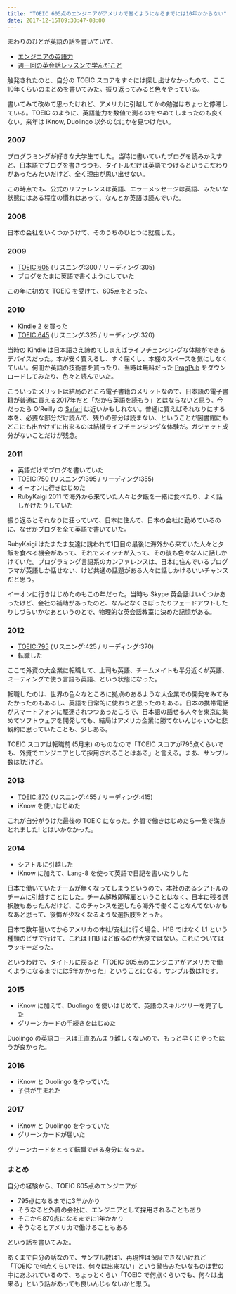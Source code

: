 ```yaml
---
title: "TOEIC 605点のエンジニアがアメリカで働くようになるまでには10年かからない"
date: 2017-12-15T09:30:47-08:00
---
```


まわりのひとが英語の話を書いていて、

* [エンジニアの英語力](http://fushiroyama.hatenablog.com/entry/2017/12/13/150553)
* [週一回の英会話レッスンで学んだこと](http://punchdrunker.hatenablog.jp/entry/2017/12/15/091222)

触発されたのと、自分の TOEIC スコアをすぐには探し出せなかったので、ここ10年くらいのまとめを書いてみた。振り返ってみると色々やっている。

書いてみて改めて思ったけれど、アメリカに引越してかの勉強はちょっと停滞している。TOEIC のように、英語能力を数値で測るのをやめてしまったのも良くない。来年は iKnow, Duolingo 以外のなにかを見つけたい。

### 2007

プログラミングが好きな大学生でした。当時に書いていたブログを読みかえすと、日本語でブログを書きつつも、タイトルだけは英語でつけるというこだわりがあったみたいだけど、全く理由が思い出せない。

この時点でも、公式のリファレンスは英語、エラーメッセージは英語、みたいな状態にはある程度の慣れはあって、なんとか英語は読んでいた。

### 2008

日本の会社をいくつかうけて、そのうちのひとつに就職した。

### 2009

* [TOEIC:605](https://blog.8-p.info/2009/08/toeic) (リスニング:300 / リーディング:305)
* ブログをたまに英語で書くようにしていた

この年に初めて TOEIC を受けて、605点をとった。

### 2010

* [Kindle 2 を買った](https://blog.8-p.info/2010/14-kindle-2)
* [TOEIC:645](https://blog.8-p.info/2010/32-toeic) (リスニング:325 / リーディング:320)

当時の Kindle は日本語さえ諦めてしまえばライフチェンジングな体験ができるデバイスだった。本が安く買えるし、すぐ届くし、本棚のスペースを気にしなくていい。何冊か英語の技術書を買ったり、当時は無料だった [PragPub](https://pragprog.com/magazines) をダウンロードしてみたり、色々と読んでいた。

こういったメリットは結局のところ電子書籍のメリットなので、日本語の電子書籍が普通に買える2017年だと「だから英語を読もう」とはならないと思う。今だったら O'Reilly の [Safari](https://www.safaribooksonline.com/) は近いかもしれない。普通に買えばそれなりにする本を、必要な部分だけ読んで、残りの部分は読まない、ということが図書館にもどこにも出かけずに出来るのは結構ライフチェンジングな体験だ。ガジェット成分がないことだけが残念。

### 2011

* 英語だけでブログを書いていた
* [TOEIC:750](https://blog.8-p.info/2011/11/21/toeic.html) (リスニング:395 / リーディング:355)
* イーオンに行きはじめた
* RubyKaigi 2011 で海外から来ていた人々と夕飯を一緒に食べたり、よく話しかけたりしていた

振り返るとそれなりに狂っていて、日本に住んで、日本の会社に勤めているのに、なぜかブログを全て英語で書いていた。

RubyKaigi はたまたま友達に誘われて1日目の最後に海外から来ていた人々と夕飯を食べる機会があって、それでスイッチが入って、その後も色々な人に話しかけていた。プログラミング言語系のカンファレンスは、日本に住んでいるプログラマが英語しか話せない、けど共通の話題がある人々に話しかけるいいチャンスだと思う。

イーオンに行きはじめたのもこの年だった。当時も Skype 英会話はいくつかあったけど、会社の補助があったのと、なんとなくさぼったりフェードアウトしたりしづらいかなあというのとで、物理的な英会話教室に決めた記憶がある。

### 2012

* [TOEIC:795](http://2012.8-p.info/english/7/19/toeic) (リスニング:425 / リーディング:370)
* 転職した

ここで外資の大企業に転職して、上司も英語、チームメイトも半分近くが英語、ミーティングで使う言語も英語、という状態になった。

転職したのは、世界の色々なところに拠点のあるような大企業での開発をみてみたかったのもあるし、英語を日常的に使おうと思ったのもある。日本の携帯電話がスマートフォンに駆逐されつつあったころで、日本語の話せる人々を東京に集めてソフトウェアを開発しても、結局はアメリカ企業に勝てないんじゃいかと悲観的に思っていたことも、少しある。

TOEIC スコアは転職前 (5月末) のものなので「TOEIC スコアが795点くらいでも、外資でエンジニアとして採用されることはある」と言える。まあ、サンプル数は1だけど。

### 2013

* [TOEIC:870](http://2013.8-p.info/04/08-untitled.html) (リスニング:455 / リーディング:415)
* iKnow を使いはじめた

これが自分がうけた最後の TOEIC になった。外資で働きはじめたら一発で満点とれました! とはいかなかった。

### 2014

* シアトルに引越した
* iKnow に加えて、Lang-8 を使って英語で日記を書いたりした

日本で働いていたチームが無くなってしまうというので、本社のあるシアトルのチームに引越すことにした。チーム解散即解雇ということはなく、日本に残る選択肢もあったんだけど、このチャンスを逃したら海外で働くことなんてないかもなあと思って、後悔が少なくなるような選択肢をとった。

日本で数年働いてからアメリカの本社/支社に行く場合、H1B ではなく L1 という種類のビザで行けて、これは H1B ほど取るのが大変ではない。これについてはラッキーだった。

というわけで、タイトルに戻ると「TOEIC 605点のエンジニアがアメリカで働くようになるまでには5年かかった」ということになる。サンプル数は1です。

### 2015

* iKnow に加えて、Duolingo を使いはじめて、英語のスキルツリーを完了した
* グリーンカードの手続きをはじめた

Duolingo の英語コースは正直あんまり難しくないので、もっと早くにやったほうが良かった。

### 2016

* iKnow と Duolingo をやっていた
* 子供が生まれた

### 2017

* iKnow と Duolingo をやっていた
* グリーンカードが届いた

グリーンカードをとって転職できる身分になった。

### まとめ

自分の経験から、TOEIC 605点のエンジニアが

* 795点になるまでに3年かかり
* そうなると外資の会社に、エンジニアとして採用されることもあり
* そこから870点になるまでに1年かかり
* そうなるとアメリカで働けることもある

という話を書いてみた。

あくまで自分の話なので、サンプル数は1、再現性は保証できないけれど「TOEIC で何点くらいでは、何々は出来ない」という警告みたいなものは世の中にあふれているので、ちょっとくらい「TOEIC で何点くらいでも、何々は出来る」という話があっても良いんじゃないかと思う。
